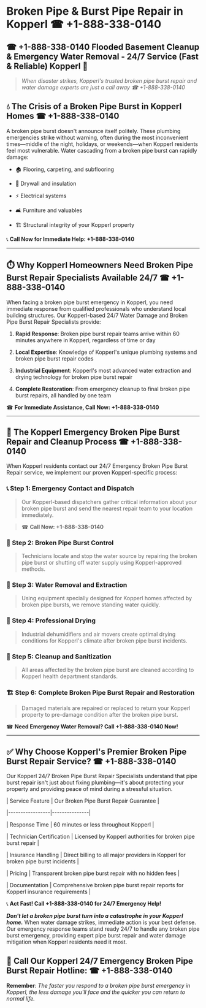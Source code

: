 # Broken Pipe & Burst Pipe Repair in Kopperl ☎ +1-888-338-0140  
## ☎ +1-888-338-0140 Flooded Basement Cleanup & Emergency Water Removal - 24/7 Service (Fast & Reliable) Kopperl 🚨  

> *When disaster strikes, Kopperl's trusted broken pipe burst repair and water damage experts are just a call away ☎ +1-888-338-0140*  

## 💧 The Crisis of a Broken Pipe Burst in Kopperl Homes ☎ +1-888-338-0140  

A broken pipe burst doesn't announce itself politely. These plumbing emergencies strike without warning, often during the most inconvenient times—middle of the night, holidays, or weekends—when Kopperl residents feel most vulnerable. Water cascading from a broken pipe burst can rapidly damage:  

* 🏠 Flooring, carpeting, and subflooring  
* 🧱 Drywall and insulation  
* ⚡ Electrical systems  
* 🛋️ Furniture and valuables  
* 🏗️ Structural integrity of your Kopperl property  

📞 **Call Now for Immediate Help: +1-888-338-0140**  

---  

## ⏱️ Why Kopperl Homeowners Need Broken Pipe Burst Repair Specialists Available 24/7 ☎ +1-888-338-0140  

When facing a broken pipe burst emergency in Kopperl, you need immediate response from qualified professionals who understand local building structures. Our Kopperl-based 24/7 Water Damage and Broken Pipe Burst Repair Specialists provide:  

1. **Rapid Response**: Broken pipe burst repair teams arrive within 60 minutes anywhere in Kopperl, regardless of time or day  
2. **Local Expertise**: Knowledge of Kopperl's unique plumbing systems and broken pipe burst repair codes  
3. **Industrial Equipment**: Kopperl's most advanced water extraction and drying technology for broken pipe burst repair  
4. **Complete Restoration**: From emergency cleanup to final broken pipe burst repairs, all handled by one team  

☎ **For Immediate Assistance, Call Now: +1-888-338-0140**  

---  

## 🔧 The Kopperl Emergency Broken Pipe Burst Repair and Cleanup Process ☎ +1-888-338-0140  

When Kopperl residents contact our 24/7 Emergency Broken Pipe Burst Repair service, we implement our proven Kopperl-specific process:  

### 📞 Step 1: Emergency Contact and Dispatch  
> Our Kopperl-based dispatchers gather critical information about your broken pipe burst and send the nearest repair team to your location immediately.  
> ☎ **Call Now: +1-888-338-0140**  

### 🚿 Step 2: Broken Pipe Burst Control  
> Technicians locate and stop the water source by repairing the broken pipe burst or shutting off water supply using Kopperl-approved methods.  

### 🌊 Step 3: Water Removal and Extraction  
> Using equipment specially designed for Kopperl homes affected by broken pipe bursts, we remove standing water quickly.  

### 💨 Step 4: Professional Drying  
> Industrial dehumidifiers and air movers create optimal drying conditions for Kopperl's climate after broken pipe burst incidents.  

### 🧼 Step 5: Cleanup and Sanitization  
> All areas affected by the broken pipe burst are cleaned according to Kopperl health department standards.  

### 🏗️ Step 6: Complete Broken Pipe Burst Repair and Restoration  
> Damaged materials are repaired or replaced to return your Kopperl property to pre-damage condition after the broken pipe burst.  

☎ **Need Emergency Water Removal? Call +1-888-338-0140 Now!**  

---  

## ✅ Why Choose Kopperl's Premier Broken Pipe Burst Repair Service? ☎ +1-888-338-0140  

Our Kopperl 24/7 Broken Pipe Burst Repair Specialists understand that pipe burst repair isn't just about fixing plumbing—it's about protecting your property and providing peace of mind during a stressful situation.  

| Service Feature | Our Broken Pipe Burst Repair Guarantee |  
|-----------------|---------------|  
| Response Time | 60 minutes or less throughout Kopperl |  
| Technician Certification | Licensed by Kopperl authorities for broken pipe burst repair |  
| Insurance Handling | Direct billing to all major providers in Kopperl for broken pipe burst incidents |  
| Pricing | Transparent broken pipe burst repair with no hidden fees |  
| Documentation | Comprehensive broken pipe burst repair reports for Kopperl insurance requirements |  

📞 **Act Fast! Call +1-888-338-0140 for 24/7 Emergency Help!**  

***Don't let a broken pipe burst turn into a catastrophe in your Kopperl home.*** When water damage strikes, immediate action is your best defense. Our emergency response teams stand ready 24/7 to handle any broken pipe burst emergency, providing expert pipe burst repair and water damage mitigation when Kopperl residents need it most.  

## 📱 Call Our Kopperl 24/7 Emergency Broken Pipe Burst Repair Hotline: ☎ +1-888-338-0140  

**Remember**: *The faster you respond to a broken pipe burst emergency in Kopperl, the less damage you'll face and the quicker you can return to normal life.*